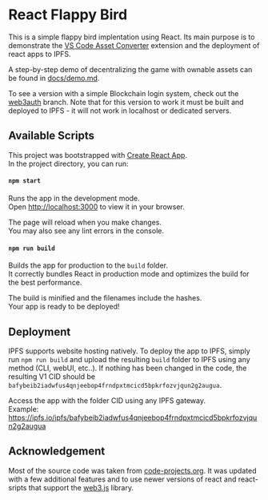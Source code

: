 # React Flappy Bird

This is a simple flappy bird implentation using React. Its main purpose is to demonstrate the [VS Code Asset Converter](https://github.com/rramjuttun/vscode-asset-converter) extension and the deployment of react apps to IPFS. 

A step-by-step demo of decentralizing the game with ownable assets can be found in [docs/demo.md](https://github.com/rramjuttun/react-flappy-bird/blob/main/docs/demo.md).

To see a version with a simple Blockchain login system, check out the [web3auth](https://github.com/rramjuttun/react-flappy-bird/tree/web3auth) branch. Note that for this version to work it must be built and deployed to IPFS - it will not work in localhost or dedicated servers. 


## Available Scripts
This project was bootstrapped with [Create React App](https://github.com/facebook/create-react-app).\
In the project directory, you can run:

#### `npm start`

Runs the app in the development mode.\
Open [http://localhost:3000](http://localhost:3000) to view it in your browser.

The page will reload when you make changes.\
You may also see any lint errors in the console.

#### `npm run build`

Builds the app for production to the `build` folder.\
It correctly bundles React in production mode and optimizes the build for the best performance.

The build is minified and the filenames include the hashes.\
Your app is ready to be deployed!

## Deployment

IPFS supports website hosting natively. To deploy the app to IPFS, simply run `npm run build` and upload the resulting `build` folder to IPFS using any method (CLI, webUI, etc..). If nothing has been changed in the code, the resulting V1 CID should be `bafybeib2iadwfus4qnjeebop4frndpxtmcicd5bpkrfozvjqun2g2augua`. 

Access the app with the folder CID using any IPFS gateway. \
Example: https://ipfs.io/ipfs/bafybeib2iadwfus4qnjeebop4frndpxtmcicd5bpkrfozvjqun2g2augua


## Acknowledgement
Most of the source code was taken from [code-projects.org](https://code-projects.org/flappy-bird-game-in-reactjs-with-source-code). It was updated with a few additional features and to use newer versions of react and react-sripts that support the [web3.js](https://web3js.readthedocs.io/en/v1.10.0/) library.
